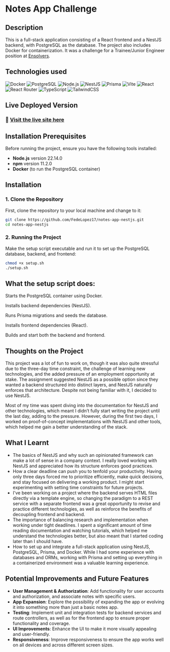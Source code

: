 # Notes App Challenge

## Description
This is a full-stack application consisting of a React frontend and a NestJS backend, with PostgreSQL as the database. The project also includes Docker for containerization.
It was a challenge for a Trainee/Junior Engineer position at [Ensolvers](https://www.ensolvers.com/).

## Technologies used
![Docker](https://img.shields.io/badge/docker-%232496ED.svg?style=for-the-badge&logo=docker&logoColor=white)
![PostgreSQL](https://img.shields.io/badge/postgresql-%23336791.svg?style=for-the-badge&logo=postgresql&logoColor=white) 
![Node.js](https://img.shields.io/badge/node.js-%2343853D.svg?style=for-the-badge&logo=node.js&logoColor=white) 
![NestJS](https://img.shields.io/badge/nestjs-%23E0234E.svg?style=for-the-badge&logo=nestjs&logoColor=white) 
![Prisma](https://img.shields.io/badge/prisma-%23000000.svg?style=for-the-badge&logo=prisma&logoColor=white) 
![Vite](https://img.shields.io/badge/vite-%23646CFF.svg?style=for-the-badge&logo=vite&logoColor=white) 
![React](https://img.shields.io/badge/react-%2320232a.svg?style=for-the-badge&logo=react&logoColor=%2361DAFB) 
![React Router](https://img.shields.io/badge/React_Router-CA4245?style=for-the-badge&logo=react-router&logoColor=white) 
![TypeScript](https://img.shields.io/badge/typescript-%23007ACC.svg?style=for-the-badge&logo=typescript&logoColor=white) 
![TailwindCSS](https://img.shields.io/badge/tailwindcss-%2338B2AC.svg?style=for-the-badge&logo=tailwind-css&logoColor=white)


## Live Deployed Version
### 🔗 [Visit the live site here](https://fedelopez17.github.io/notes-app-nestjs/)

## Installation Prerequisites

Before running the project, ensure you have the following tools installed:

- **Node.js** version 22.14.0
- **npm** version 11.2.0
- **Docker** (to run the PostgreSQL container)

## Installation

### 1. Clone the Repository

First, clone the repository to your local machine and change to it:

```bash
git clone https://github.com/FedeLopez17/notes-app-nestjs.git
cd notes-app-nestjs
```

### 2. Running the Project

Make the setup script executable and run it to set up the PostgreSQL database, backend, and frontend:

```bash
chmod +x setup.sh
./setup.sh
```

## What the setup script does:

Starts the PostgreSQL container using Docker.

Installs backend dependencies (NestJS).

Runs Prisma migrations and seeds the database.

Installs frontend dependencies (React).

Builds and start both the backend and frontend.

## Thoughts on the Project
This project was a lot of fun to work on, though it was also quite stressful due to the three-day time constraint, the challenge of learning new technologies, and the added pressure of an employment opportunity at stake. The assignment suggested NestJS as a possible option since they wanted a backend structured into distinct layers, and NestJS naturally enforces that architecture. Despite not being familiar with it, I decided to use NestJS.

Most of my time was spent diving into the documentation for NestJS and other technologies, which meant I didn’t fully start writing the project until the last day, adding to the pressure. However, during the first two days, I worked on proof-of-concept implementations with NestJS and other tools, which helped me gain a better understanding of the stack.

## What I Learnt
- The basics of NestJS and why such an opinionated framework can make a lot of sense in a company context. I really loved working with NestJS and appreciated how its structure enforces good practices.  
- How a clear deadline can push you to tenfold your productivity. Having only three days forced me to prioritize efficiently, make quick decisions, and stay focused on delivering a working product. I might start experimenting with setting time constraints for future projects.
- I've been working on a project where the backend serves HTML files directly via a template engine, so changing the paradigm to a REST service with a separate frontend was a great opportunity to revise and practice different technologies, as well as reinforce the benefits of decoupling frontend and backend.  
- The importance of balancing research and implementation when working under tight deadlines. I spent a significant amount of time reading documentation and watching tutorials, which helped me understand the technologies better, but also meant that I started coding later than I should have.  
- How to set up and integrate a full-stack application using NestJS, PostgreSQL, Prisma, and Docker. While I had some experience with databases and ORMs, working with Prisma and setting up everything in a containerized environment was a valuable learning experience.

## Potential Improvements and Future Features
- **User Management & Authorization**: Add functionality for user accounts and authorization, and associate notes with specific users.
- **App Expansion**: Explore the possibility of expanding the app or evolving it into something more than just a basic notes app.
- **Testing**: Implement unit and integration tests for backend services and route controllers, as well as for the frontend app to ensure proper functionality and coverage.
- **UI Improvements**: Enhance the UI to make it more visually appealing and user-friendly.
- **Responsiveness**: Improve responsiveness to ensure the app works well on all devices and across different screen sizes.

